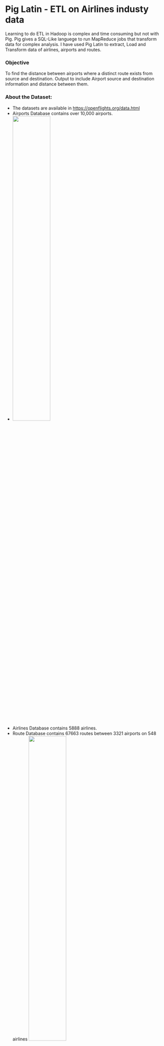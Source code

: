# Pig Latin - ETL on Airlines industy data
Learning to do ETL in Hadoop is complex and time consuming but not with Pig. Pig gives a SQL-Like languege to run MapReduce jobs that transform data for complex analysis. I have used Pig Latin to extract, Load and Transform data of airlines, airports and routes.

### Objective
To find the distance between airports where a distinct route exists from source and destination.
Output to include Airport source and destination information and distance between them.

### About the Dataset:
- The datasets are available in https://openflights.org/data.html
- Airports Database contains over 10,000 airports. 
- <img src=https://openflights.org/demo/openflights-apdb-2048.png width=50% height=50%></img>
- Airlines Database contains 5888 airlines.
- Route Database contains 67663 routes between 3321 airports on 548 airlines 
<img src=https://openflights.org/demo/openflights-routedb-2048.png height=50% width=50%></img>

### Steps for solution
- Loading the data of routes 
- Filtering out the missing values in routes
- Extracting the list of distinct routes using Source and Destination airport IDs

- Loading the data of airports
